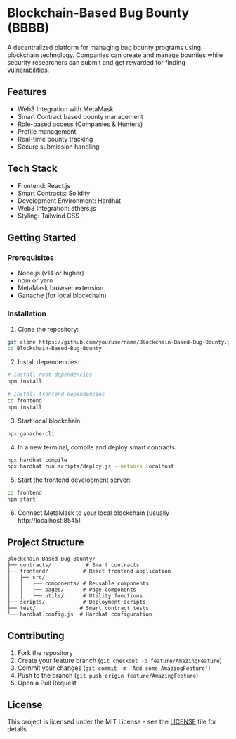 # Blockchain-Based Bug Bounty (BBBB)

A decentralized platform for managing bug bounty programs using blockchain technology. Companies can create and manage bounties while security researchers can submit and get rewarded for finding vulnerabilities.

## Features

- Web3 Integration with MetaMask
- Smart Contract based bounty management
- Role-based access (Companies & Hunters)
- Profile management
- Real-time bounty tracking
- Secure submission handling

## Tech Stack

- Frontend: React.js
- Smart Contracts: Solidity
- Development Environment: Hardhat
- Web3 Integration: ethers.js
- Styling: Tailwind CSS

## Getting Started

### Prerequisites

- Node.js (v14 or higher)
- npm or yarn
- MetaMask browser extension
- Ganache (for local blockchain)

### Installation

1. Clone the repository:
```bash
git clone https://github.com/yourusername/Blockchain-Based-Bug-Bounty.git
cd Blockchain-Based-Bug-Bounty
```

2. Install dependencies:
```bash
# Install root dependencies
npm install

# Install frontend dependencies
cd frontend
npm install
```

3. Start local blockchain:
```bash
npx ganache-cli
```

4. In a new terminal, compile and deploy smart contracts:
```bash
npx hardhat compile
npx hardhat run scripts/deploy.js --network localhost
```

5. Start the frontend development server:
```bash
cd frontend
npm start
```

6. Connect MetaMask to your local blockchain (usually http://localhost:8545)

## Project Structure

```
Blockchain-Based-Bug-Bounty/
├── contracts/           # Smart contracts
├── frontend/           # React frontend application
│   ├── src/
│   │   ├── components/ # Reusable components
│   │   ├── pages/      # Page components
│   │   └── utils/      # Utility functions
├── scripts/            # Deployment scripts
├── test/              # Smart contract tests
└── hardhat.config.js  # Hardhat configuration
```

## Contributing

1. Fork the repository
2. Create your feature branch (`git checkout -b feature/AmazingFeature`)
3. Commit your changes (`git commit -m 'Add some AmazingFeature'`)
4. Push to the branch (`git push origin feature/AmazingFeature`)
5. Open a Pull Request

## License

This project is licensed under the MIT License - see the [LICENSE](LICENSE) file for details.

